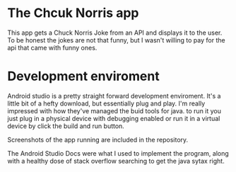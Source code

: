 # The Chcuk Norris app
This app gets a Chuck Norris Joke from an API and displays it to the user.
To be honest the jokes are not that funny, but I wasn't willing to pay for the api that came with funny ones.

# Development enviroment
Android studio is a pretty straight forward development enviroment. It's a little bit of a hefty download, but essentially plug and play. I'm really impressed with how they've managed the buid tools for java.
to run it you just plug in a physical device with debugging enabled or run it in a virtual device by click the build and run button.

Screenshots of the app running are included in the repository.

The Android Studio Docs were what I used to implement the program, along with a healthy dose of stack overflow searching to get the java sytax right.
